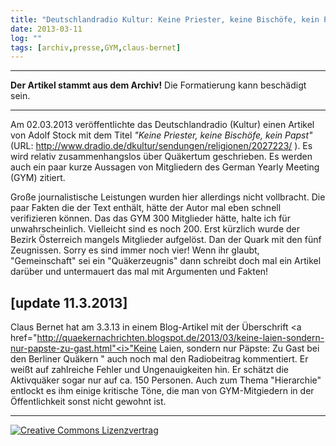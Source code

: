 ```yaml
---
title: "Deutschlandradio Kultur: Keine Priester, keine Bischöfe, kein Papst [update 11.3.2013]"
date: 2013-03-11
log: ""
tags: [archiv,presse,GYM,claus-bernet]
---
```

<hr><b>Der Artikel stammt aus dem Archiv!</b> Die Formatierung kann beschädigt sein.<hr>

Am 02.03.2013 veröffentlichte das Deutschlandradio (Kultur) einen Artikel von  Adolf Stock mit dem Titel <i>"Keine Priester, keine Bischöfe, kein Papst"</i> (URL: http://www.dradio.de/dkultur/sendungen/religionen/2027223/ ). Es wird relativ zusammenhangslos über Quäkertum geschrieben. Es werden auch ein paar kurze Aussagen von Mitgliedern des German Yearly Meeting (GYM) zitiert. 

Große journalistische Leistungen wurden hier allerdings nicht vollbracht. Die paar Fakten die der Text enthält, hätte der Autor mal eben schnell verifizieren können. Das das GYM 300 Mitglieder hätte, halte ich für unwahrscheinlich. Vielleicht sind es noch 200. Erst kürzlich wurde der Bezirk Österreich mangels Mitglieder aufgelöst. Dan der Quark mit den fünf Zeugnissen. Sorry es sind immer noch vier! Wenn ihr glaubt, "Gemeinschaft" sei ein "Quäkerzeugnis" dann schreibt doch mal ein Artikel darüber und untermauert das mal mit Argumenten und Fakten!
<h2>[update 11.3.2013]</h2>

Claus Bernet hat am  3.3.13 in einem Blog-Artikel mit der Überschrift <a href="http://quaekernachrichten.blogspot.de/2013/03/keine-laien-sondern-nur-papste-zu-gast.html"<i>"Keine Laien, sondern nur Päpste: Zu Gast bei den Berliner Quäkern "</i></a> auch noch mal den Radiobeitrag kommentiert. Er weißt auf zahlreiche Fehler und Ungenauigkeiten hin. Er schätzt die Aktivquäker sogar nur auf ca. 150 Personen. Auch zum Thema "Hierarchie" entlockt es ihm einige kritische Töne, die man von GYM-Mitgiedern in der Öffentlichkeit sonst nicht gewohnt ist.

<hr>
<a rel="license" href="http://creativecommons.org/licenses/by-sa/3.0/"><img alt="Creative Commons Lizenzvertrag" style="border-width:0" src="http://i.creativecommons.org/l/by-sa/3.0/88x31.png" /></a>

